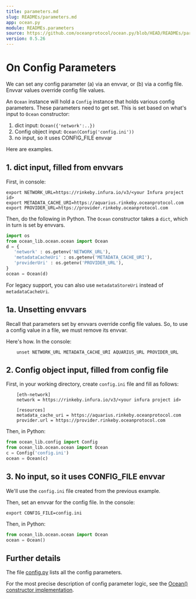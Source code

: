 ```yaml
---
title: parameters.md
slug: READMEs/parameters.md
app: ocean.py
module: READMEs.parameters
source: https://github.com/oceanprotocol/ocean.py/blob/HEAD/READMEs/parameters.md
version: 0.5.26
---
```

<!--
Copyright 2021 Ocean Protocol Foundation
SPDX-License-Identifier: Apache-2.0
-->

# On Config Parameters

We can set any config parameter (a) via an envvar, or (b) via a config file. Envvar values override config file values.

An `Ocean` instance will hold a `Config` instance that holds various config parameters. These parameters need to get set. This is set based on what's input to `Ocean` constructor:

1.  dict input: `Ocean({'network':..})`
2.  Config object input: `Ocean(Config('config.ini'))`
3.  no input, so it uses CONFIG_FILE envvar

Here are examples.

## 1. dict input, filled from envvars

First, in console:

```console
export NETWORK_URL=https://rinkeby.infura.io/v3/<your Infura project id>
export METADATA_CACHE_URI=https://aquarius.rinkeby.oceanprotocol.com
export PROVIDER_URL=https://provider.rinkeby.oceanprotocol.com
```

Then, do the following in Python. The `Ocean` constructor takes a `dict`, which in turn is set by envvars.

```python
import os
from ocean_lib.ocean.ocean import Ocean
d = {
   'network' : os.getenv('NETWORK_URL'),
   'metadataCacheUri' : os.getenv('METADATA_CACHE_URI'),
   'providerUri' : os.getenv('PROVIDER_URL'),
}
ocean = Ocean(d)
```
For legacy support, you can also use `metadataStoreUri` instead of `metadataCacheUri`.

## 1a. Unsetting envvars

Recall that parameters set by envvars override config file values. So, to use a config value in a file, we must remove its envvar.

Here's how. In the console:

```console
    unset NETWORK_URL METADATA_CACHE_URI AQUARIUS_URL PROVIDER_URL
```

## 2. Config object input, filled from config file

First, in your working directory, create `config.ini` file and fill as follows:

```console
    [eth-network]
    network = https://rinkeby.infura.io/v3/<your infura project id>

    [resources]
    metadata_cache_uri = https://aquarius.rinkeby.oceanprotocol.com
    provider.url = https://provider.rinkeby.oceanprotocol.com
```

Then, in Python:

```python
from ocean_lib.config import Config
from ocean_lib.ocean.ocean import Ocean
c = Config('config.ini')
ocean = Ocean(c)
```

## 3. No input, so it uses CONFIG_FILE envvar

We'll use the `config.ini` file created from the previous example.

Then, set an envvar for the config file. In the console:

```console
export CONFIG_FILE=config.ini
```

Then, in Python:

```python
from ocean_lib.ocean.ocean import Ocean
ocean = Ocean()
```

## Further details

The file [config.py](https://github.com/oceanprotocol/ocean.py/blob/main/ocean_lib/config.py) lists all the config parameters.

For the most precise description of config parameter logic, see the [Ocean() constructor implementation](https://github.com/oceanprotocol/ocean.py/blob/main/ocean_lib/ocean/ocean.py).
